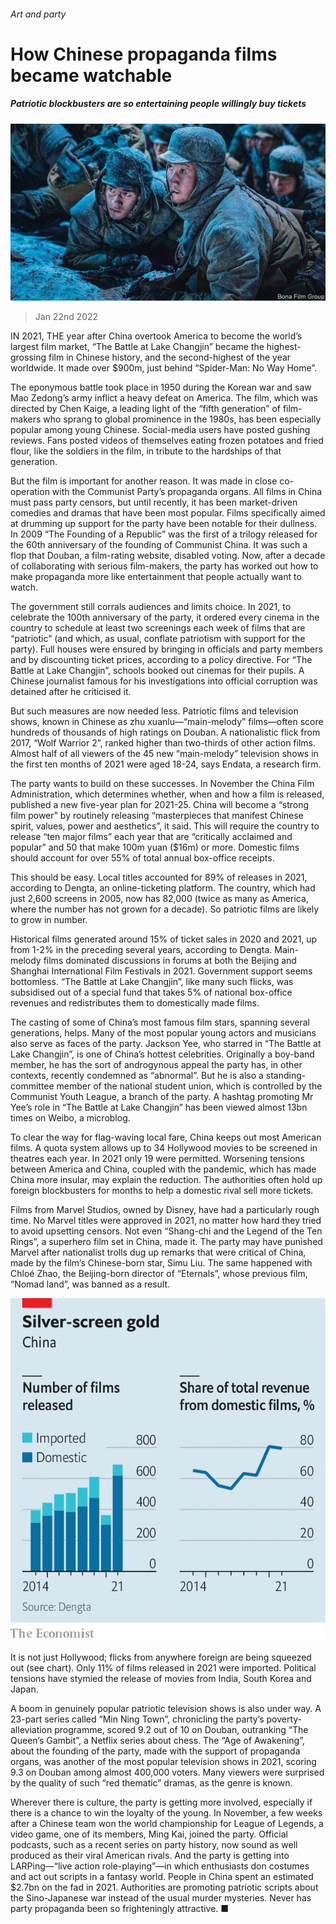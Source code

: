 ###### Art and party

# How Chinese propaganda films became watchable 

##### Patriotic blockbusters are so entertaining people willingly buy tickets 

![image](images/20220122_CNP001_0.jpg) 

> Jan 22nd 2022 

IN 2021, THE year after China overtook America to become the world’s largest film market, “The Battle at Lake Changjin” became the highest-grossing film in Chinese history, and the second-highest of the year worldwide. It made over $900m, just behind “Spider-Man: No Way Home”.


The eponymous battle took place in 1950 during the Korean war and saw Mao Zedong’s army inflict a heavy defeat on America. The film, which was directed by Chen Kaige, a leading light of the “fifth generation” of film-makers who sprang to global prominence in the 1980s, has been especially popular among young Chinese. Social-media users have posted gushing reviews. Fans posted videos of themselves eating frozen potatoes and fried flour, like the soldiers in the film, in tribute to the hardships of that generation.

But the film is important for another reason. It was made in close co-operation with the Communist Party’s propaganda organs. All films in China must pass party censors, but until recently, it has been market-driven comedies and dramas that have been most popular. Films specifically aimed at drumming up support for the party have been notable for their dullness. In 2009 “The Founding of a Republic” was the first of a trilogy released for the 60th anniversary of the founding of Communist China. It was such a flop that Douban, a film-rating website, disabled voting. Now, after a decade of collaborating with serious film-makers, the party has worked out how to make propaganda more like entertainment that people actually want to watch.

The government still corrals audiences and limits choice. In 2021, to celebrate the 100th anniversary of the party, it ordered every cinema in the country to schedule at least two screenings each week of films that are “patriotic” (and which, as usual, conflate patriotism with support for the party). Full houses were ensured by bringing in officials and party members and by discounting ticket prices, according to a policy directive. For “The Battle at Lake Changjin”, schools booked out cinemas for their pupils. A Chinese journalist famous for his investigations into official corruption was detained after he criticised it.

But such measures are now needed less. Patriotic films and television shows, known in Chinese as zhu xuanlu—“main-melody” films—often score hundreds of thousands of high ratings on Douban. A nationalistic flick from 2017, “Wolf Warrior 2”, ranked higher than two-thirds of other action films. Almost half of all viewers of the 45 new “main-melody” television shows in the first ten months of 2021 were aged 18-24, says Endata, a research firm.

The party wants to build on these successes. In November the China Film Administration, which determines whether, when and how a film is released, published a new five-year plan for 2021-25. China will become a “strong film power” by routinely releasing “masterpieces that manifest Chinese spirit, values, power and aesthetics”, it said. This will require the country to release “ten major films” each year that are “critically acclaimed and popular” and 50 that make 100m yuan ($16m) or more. Domestic films should account for over 55% of total annual box-office receipts.

This should be easy. Local titles accounted for 89% of releases in 2021, according to Dengta, an online-ticketing platform. The country, which had just 2,600 screens in 2005, now has 82,000 (twice as many as America, where the number has not grown for a decade). So patriotic films are likely to grow in number.

Historical films generated around 15% of ticket sales in 2020 and 2021, up from 1-2% in the preceding several years, according to Dengta. Main-melody films dominated discussions in forums at both the Beijing and Shanghai International Film Festivals in 2021. Government support seems bottomless. “The Battle at Lake Changjin”, like many such flicks, was subsidised out of a special fund that takes 5% of national box-office revenues and redistributes them to domestically made films.

The casting of some of China’s most famous film stars, spanning several generations, helps. Many of the most popular young actors and musicians also serve as faces of the party. Jackson Yee, who starred in “The Battle at Lake Changjin”, is one of China’s hottest celebrities. Originally a boy-band member, he has the sort of androgynous appeal the party has, in other contexts, recently condemned as “abnormal”. But he is also a standing-committee member of the national student union, which is controlled by the Communist Youth League, a branch of the party. A hashtag promoting Mr Yee’s role in “The Battle at Lake Changjin” has been viewed almost 13bn times on Weibo, a microblog.

To clear the way for flag-waving local fare, China keeps out most American films. A quota system allows up to 34 Hollywood movies to be screened in theatres each year. In 2021 only 19 were permitted. Worsening tensions between America and China, coupled with the pandemic, which has made China more insular, may explain the reduction. The authorities often hold up foreign blockbusters for months to help a domestic rival sell more tickets.

Films from Marvel Studios, owned by Disney, have had a particularly rough time. No Marvel titles were approved in 2021, no matter how hard they tried to avoid upsetting censors. Not even “Shang-chi and the Legend of the Ten Rings”, a superhero film set in China, made it. The party may have punished Marvel after nationalist trolls dug up remarks that were critical of China, made by the film’s Chinese-born star, Simu Liu. The same happened with Chloé Zhao, the Beijing-born director of “Eternals”, whose previous film, “Nomad land”, was banned as a result.

![image](images/20220122_CNC425.png) 


It is not just Hollywood; flicks from anywhere foreign are being squeezed out (see chart). Only 11% of films released in 2021 were imported. Political tensions have stymied the release of movies from India, South Korea and Japan.

A boom in genuinely popular patriotic television shows is also under way. A 23-part series called “Min Ning Town”, chronicling the party’s poverty-alleviation programme, scored 9.2 out of 10 on Douban, outranking “The Queen’s Gambit”, a Netflix series about chess. The “Age of Awakening”, about the founding of the party, made with the support of propaganda organs, was another of the most popular television shows in 2021, scoring 9.3 on Douban among almost 400,000 voters. Many viewers were surprised by the quality of such “red thematic” dramas, as the genre is known.

Wherever there is culture, the party is getting more involved, especially if there is a chance to win the loyalty of the young. In November, a few weeks after a Chinese team won the world championship for League of Legends, a video game, one of its members, Ming Kai, joined the party. Official podcasts, such as a recent series on party history, now sound as well produced as their viral American rivals. And the party is getting into LARPing—“live action role-playing”—in which enthusiasts don costumes and act out scripts in a fantasy world. People in China spent an estimated $2.7bn on the fad in 2021. Authorities are promoting patriotic scripts about the Sino-Japanese war instead of the usual murder mysteries. Never has party propaganda been so frighteningly attractive. ■

